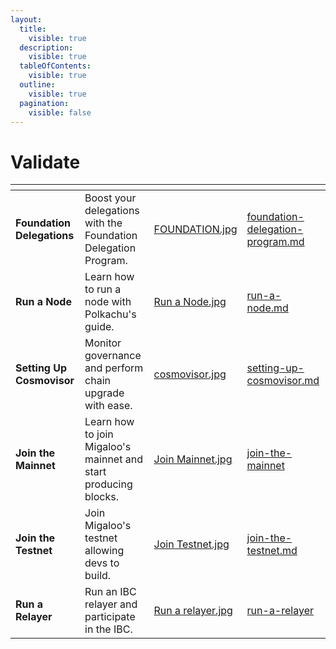 ```yaml
---
layout:
  title:
    visible: true
  description:
    visible: true
  tableOfContents:
    visible: true
  outline:
    visible: true
  pagination:
    visible: false
---
```


# Validate

<table data-view="cards"><thead><tr><th></th><th></th><th data-hidden data-card-cover data-type="files"></th><th data-hidden data-card-target data-type="content-ref"></th></tr></thead><tbody><tr><td><strong>Foundation Delegations</strong></td><td>Boost your delegations with the Foundation Delegation Program.</td><td><a href="../.gitbook/assets/FOUNDATION.jpg">FOUNDATION.jpg</a></td><td><a href="foundation-delegation-program.md">foundation-delegation-program.md</a></td></tr><tr><td><strong>Run a Node</strong></td><td>Learn how to run a node with Polkachu's guide.</td><td><a href="../.gitbook/assets/Run a Node.jpg">Run a Node.jpg</a></td><td><a href="run-a-node.md">run-a-node.md</a></td></tr><tr><td><strong>Setting Up Cosmovisor</strong></td><td>Monitor governance and perform chain upgrade with ease.</td><td><a href="../.gitbook/assets/cosmovisor.jpg">cosmovisor.jpg</a></td><td><a href="setting-up-cosmovisor.md">setting-up-cosmovisor.md</a></td></tr><tr><td><strong>Join the Mainnet</strong></td><td>Learn how to join Migaloo's mainnet and start producing blocks.</td><td><a href="../.gitbook/assets/Join Mainnet.jpg">Join Mainnet.jpg</a></td><td><a href="join-the-mainnet/">join-the-mainnet</a></td></tr><tr><td><strong>Join the Testnet</strong></td><td>Join Migaloo's testnet allowing devs to build.</td><td><a href="../.gitbook/assets/Join Testnet.jpg">Join Testnet.jpg</a></td><td><a href="join-the-testnet.md">join-the-testnet.md</a></td></tr><tr><td><strong>Run a Relayer</strong></td><td>Run an IBC relayer and participate in the IBC.</td><td><a href="../.gitbook/assets/Run a relayer.jpg">Run a relayer.jpg</a></td><td><a href="run-a-relayer/">run-a-relayer</a></td></tr></tbody></table>
